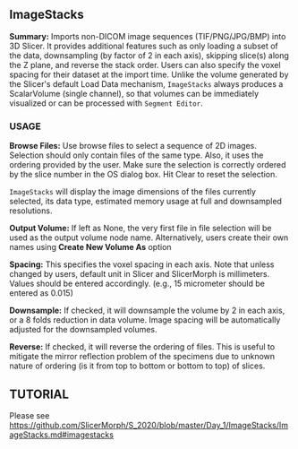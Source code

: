 ## ImageStacks
**Summary:** Imports non-DICOM image sequences (TIF/PNG/JPG/BMP) into 3D Slicer. It provides additional features such as only loading a subset of the data, downsampling (by factor of 2 in each axis), skipping slice(s) along the Z plane, and reverse the stack order. Users can also specify the voxel spacing for their dataset at the import time. Unlike the volume generated by the Slicer's default Load Data mechanism, `ImageStacks` always produces a ScalarVolume (single channel), so that volumes can be immediately visualized or can be processed with `Segment Editor`.

### USAGE
**Browse Files:** Use browse files to select a sequence of 2D images. Selection should only contain files of the same type. Also, it uses the ordering provided by the user. Make sure the selection is correctly ordered by the slice number in the OS dialog box. Hit Clear to reset the selection.

`ImageStacks` will display the image dimensions of the files currently selected, its data type, estimated memory usage at full and downsampled resolutions.

**Output Volume:** If left as None, the very first file in file selection will be used as the output volume node name. Alternatively, users create their own names using **Create New Volume As** option

**Spacing:** This specifies the voxel spacing in each axis. Note that unless changed by users, default unit in Slicer and SlicerMorph is millimeters. Values should be entered accordingly. (e.g., 15 micrometer should be entered as 0.015)

**Downsample:** If checked, it will downsample the volume by 2 in each axis, or a 8 folds reduction in data volume. Image spacing will be automatically adjusted for the downsampled volumes.

**Reverse:** If checked, it will reverse the ordering of files. This is useful to mitigate the mirror reflection problem of the specimens due to unknown nature of ordering (is it from top to bottom or bottom to top) of slices.

## TUTORIAL
Please see https://github.com/SlicerMorph/S_2020/blob/master/Day_1/ImageStacks/ImageStacks.md#imagestacks





